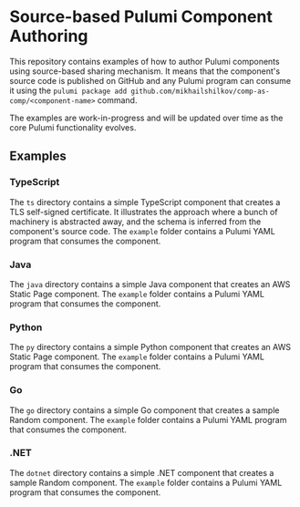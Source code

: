 # Source-based Pulumi Component Authoring

This repository contains examples of how to author Pulumi components using source-based sharing mechanism. It means that the component's source code is published on GitHub and any Pulumi program can consume it using the `pulumi package add github.com/mikhailshilkov/comp-as-comp/<component-name>` command.

The examples are work-in-progress and will be updated over time as the core Pulumi functionality evolves.

## Examples

### TypeScript

The `ts` directory contains a simple TypeScript component that creates a TLS self-signed certificate. It illustrates the approach where a bunch of machinery is abstracted away, and the schema is inferred from the component's source code. The `example` folder contains a Pulumi YAML program that consumes the component.

### Java

The `java` directory contains a simple Java component that creates an AWS Static Page component. The `example` folder contains a Pulumi YAML program that consumes the component.

### Python

The `py` directory contains a simple Python component that creates an AWS Static Page component. The `example` folder contains a Pulumi YAML program that consumes the component.

### Go

The `go` directory contains a simple Go component that creates a sample Random component. The `example` folder contains a Pulumi YAML program that consumes the component.

### .NET

The `dotnet` directory contains a simple .NET component that creates a sample Random component. The `example` folder contains a Pulumi YAML program that consumes the component. 

